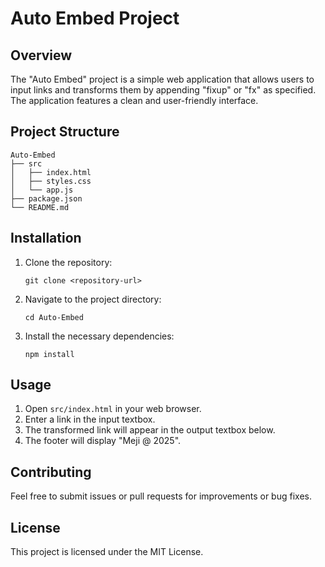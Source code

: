 # Auto Embed Project

## Overview
The "Auto Embed" project is a simple web application that allows users to input links and transforms them by appending "fixup" or "fx" as specified. The application features a clean and user-friendly interface.

## Project Structure
```
Auto-Embed
├── src
│   ├── index.html
│   ├── styles.css
│   └── app.js
├── package.json
└── README.md
```

## Installation
1. Clone the repository:
   ```
   git clone <repository-url>
   ```
2. Navigate to the project directory:
   ```
   cd Auto-Embed
   ```
3. Install the necessary dependencies:
   ```
   npm install
   ```

## Usage
1. Open `src/index.html` in your web browser.
2. Enter a link in the input textbox.
3. The transformed link will appear in the output textbox below.
4. The footer will display "Meji @ 2025".

## Contributing
Feel free to submit issues or pull requests for improvements or bug fixes.

## License
This project is licensed under the MIT License.